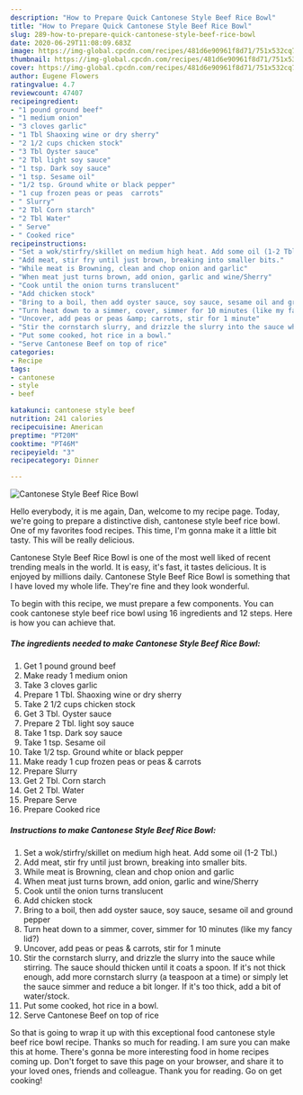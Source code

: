 ```yaml
---
description: "How to Prepare Quick Cantonese Style Beef Rice Bowl"
title: "How to Prepare Quick Cantonese Style Beef Rice Bowl"
slug: 289-how-to-prepare-quick-cantonese-style-beef-rice-bowl
date: 2020-06-29T11:08:09.683Z
image: https://img-global.cpcdn.com/recipes/481d6e90961f8d71/751x532cq70/cantonese-style-beef-rice-bowl-recipe-main-photo.jpg
thumbnail: https://img-global.cpcdn.com/recipes/481d6e90961f8d71/751x532cq70/cantonese-style-beef-rice-bowl-recipe-main-photo.jpg
cover: https://img-global.cpcdn.com/recipes/481d6e90961f8d71/751x532cq70/cantonese-style-beef-rice-bowl-recipe-main-photo.jpg
author: Eugene Flowers
ratingvalue: 4.7
reviewcount: 47407
recipeingredient:
- "1 pound ground beef"
- "1 medium onion"
- "3 cloves garlic"
- "1 Tbl Shaoxing wine or dry sherry"
- "2 1/2 cups chicken stock"
- "3 Tbl Oyster sauce"
- "2 Tbl light soy sauce"
- "1 tsp. Dark soy sauce"
- "1 tsp. Sesame oil"
- "1/2 tsp. Ground white or black pepper"
- "1 cup frozen peas or peas  carrots"
- " Slurry"
- "2 Tbl Corn starch"
- "2 Tbl Water"
- " Serve"
- " Cooked rice"
recipeinstructions:
- "Set a wok/stirfry/skillet on medium high heat. Add some oil (1-2 Tbl.)"
- "Add meat, stir fry until just brown, breaking into smaller bits."
- "While meat is Browning, clean and chop onion and garlic"
- "When meat just turns brown, add onion, garlic and wine/Sherry"
- "Cook until the onion turns translucent"
- "Add chicken stock"
- "Bring to a boil, then add oyster sauce, soy sauce, sesame oil and ground pepper"
- "Turn heat down to a simmer, cover, simmer for 10 minutes (like my fancy lid?)"
- "Uncover, add peas or peas &amp; carrots, stir for 1 minute"
- "Stir the cornstarch slurry, and drizzle the slurry into the sauce while stirring. The sauce should thicken until it coats a spoon. If it&#39;s not thick enough, add more cornstarch slurry (a teaspoon at a time) or simply let the sauce simmer and reduce a bit longer. If it&#39;s too thick, add a bit of water/stock."
- "Put some cooked, hot rice in a bowl."
- "Serve Cantonese Beef on top of rice"
categories:
- Recipe
tags:
- cantonese
- style
- beef

katakunci: cantonese style beef 
nutrition: 241 calories
recipecuisine: American
preptime: "PT20M"
cooktime: "PT46M"
recipeyield: "3"
recipecategory: Dinner

---
```



![Cantonese Style Beef Rice Bowl](https://img-global.cpcdn.com/recipes/481d6e90961f8d71/751x532cq70/cantonese-style-beef-rice-bowl-recipe-main-photo.jpg)

Hello everybody, it is me again, Dan, welcome to my recipe page. Today, we're going to prepare a distinctive dish, cantonese style beef rice bowl. One of my favorites food recipes. This time, I'm gonna make it a little bit tasty. This will be really delicious.



Cantonese Style Beef Rice Bowl is one of the most well liked of recent trending meals in the world. It is easy, it's fast, it tastes delicious. It is enjoyed by millions daily. Cantonese Style Beef Rice Bowl is something that I have loved my whole life. They're fine and they look wonderful.


To begin with this recipe, we must prepare a few components. You can cook cantonese style beef rice bowl using 16 ingredients and 12 steps. Here is how you can achieve that.

<!--inarticleads1-->

##### The ingredients needed to make Cantonese Style Beef Rice Bowl:

1. Get 1 pound ground beef
1. Make ready 1 medium onion
1. Take 3 cloves garlic
1. Prepare 1 Tbl. Shaoxing wine or dry sherry
1. Take 2 1/2 cups chicken stock
1. Get 3 Tbl. Oyster sauce
1. Prepare 2 Tbl. light soy sauce
1. Take 1 tsp. Dark soy sauce
1. Take 1 tsp. Sesame oil
1. Take 1/2 tsp. Ground white or black pepper
1. Make ready 1 cup frozen peas or peas &amp; carrots
1. Prepare  Slurry
1. Get 2 Tbl. Corn starch
1. Get 2 Tbl. Water
1. Prepare  Serve
1. Prepare  Cooked rice




<!--inarticleads2-->

##### Instructions to make Cantonese Style Beef Rice Bowl:

1. Set a wok/stirfry/skillet on medium high heat. Add some oil (1-2 Tbl.)
1. Add meat, stir fry until just brown, breaking into smaller bits.
1. While meat is Browning, clean and chop onion and garlic
1. When meat just turns brown, add onion, garlic and wine/Sherry
1. Cook until the onion turns translucent
1. Add chicken stock
1. Bring to a boil, then add oyster sauce, soy sauce, sesame oil and ground pepper
1. Turn heat down to a simmer, cover, simmer for 10 minutes (like my fancy lid?)
1. Uncover, add peas or peas &amp; carrots, stir for 1 minute
1. Stir the cornstarch slurry, and drizzle the slurry into the sauce while stirring. The sauce should thicken until it coats a spoon. If it&#39;s not thick enough, add more cornstarch slurry (a teaspoon at a time) or simply let the sauce simmer and reduce a bit longer. If it&#39;s too thick, add a bit of water/stock.
1. Put some cooked, hot rice in a bowl.
1. Serve Cantonese Beef on top of rice




So that is going to wrap it up with this exceptional food cantonese style beef rice bowl recipe. Thanks so much for reading. I am sure you can make this at home. There's gonna be more interesting food in home recipes coming up. Don't forget to save this page on your browser, and share it to your loved ones, friends and colleague. Thank you for reading. Go on get cooking!
